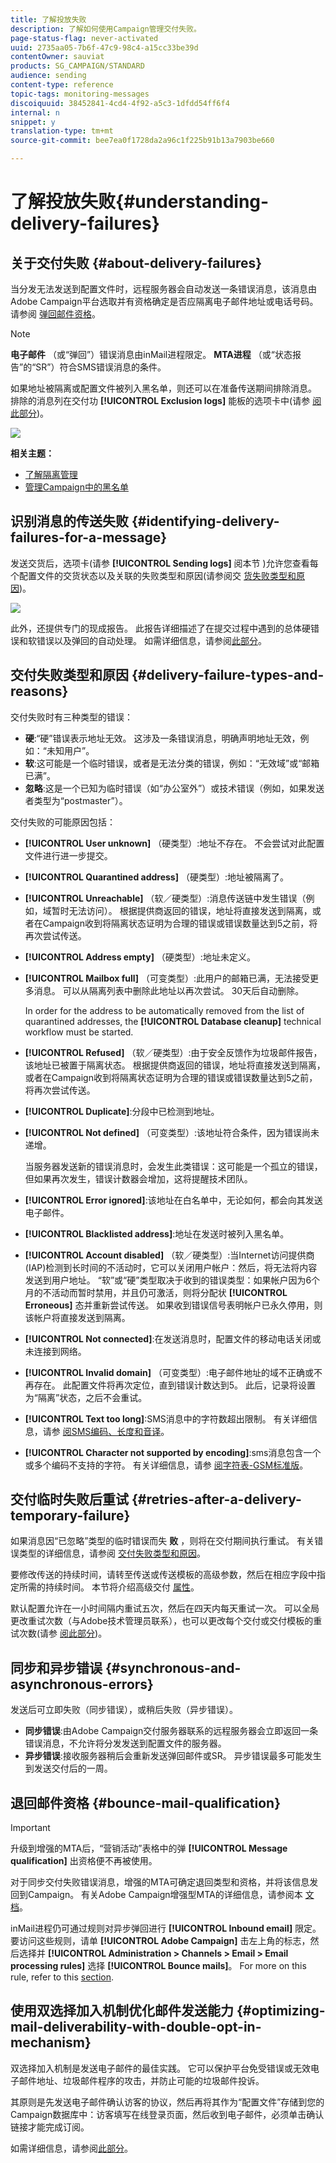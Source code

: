 ```yaml
---
title: 了解投放失败
description: 了解如何使用Campaign管理交付失败。
page-status-flag: never-activated
uuid: 2735aa05-7b6f-47c9-98c4-a15cc33be39d
contentOwner: sauviat
products: SG_CAMPAIGN/STANDARD
audience: sending
content-type: reference
topic-tags: monitoring-messages
discoiquuid: 38452841-4cd4-4f92-a5c3-1dfdd54ff6f4
internal: n
snippet: y
translation-type: tm+mt
source-git-commit: bee7ea0f1728da2a96c1f225b91b13a7903be660

---
```



# 了解投放失败{#understanding-delivery-failures}

## 关于交付失败 {#about-delivery-failures}

当分发无法发送到配置文件时，远程服务器会自动发送一条错误消息，该消息由Adobe Campaign平台选取并有资格确定是否应隔离电子邮件地址或电话号码。 请参阅 [弹回邮件资格](#bounce-mail-qualification)。

>[!NOTE]
>
>**电子邮件** （或“弹回”）错误消息由inMail进程限定。 **MTA进程** （或“状态报告”的“SR”）符合SMS错误消息的条件。

如果地址被隔离或配置文件被列入黑名单，则还可以在准备传送期间排除消息。 排除的消息列在交付功 **[!UICONTROL Exclusion logs]** 能板的选项卡中(请参 [阅此部分](../../sending/using/monitoring-a-delivery.md#exclusion-logs))。

![](assets/exclusion_logs.png)

**相关主题：**

* [了解隔离管理](../../sending/using/understanding-quarantine-management.md)
* [管理Campaign中的黑名单](../../audiences/using/about-opt-in-and-opt-out-in-campaign.md)

## 识别消息的传送失败 {#identifying-delivery-failures-for-a-message}

发送交货后，选项卡(请参 **[!UICONTROL Sending logs]** 阅本节 [](../../sending/using/monitoring-a-delivery.md#sending-logs))允许您查看每个配置文件的交货状态以及关联的失败类型和原因(请参阅交 [货失败类型和原因](#delivery-failure-types-and-reasons))。

![](assets/sending_logs.png)

此外，还提供专门的现成报告。 此报告详细描述了在提交过程中遇到的总体硬错误和软错误以及弹回的自动处理。 如需详细信息，请参阅[此部分](../../reporting/using/bounce-summary.md)。

## 交付失败类型和原因 {#delivery-failure-types-and-reasons}

交付失败时有三种类型的错误：

* **硬**:“硬”错误表示地址无效。 这涉及一条错误消息，明确声明地址无效，例如：“未知用户”。
* **软**:这可能是一个临时错误，或者是无法分类的错误，例如：“无效域”或“邮箱已满”。
* **忽略**:这是一个已知为临时错误（如“办公室外”）或技术错误（例如，如果发送者类型为“postmaster”）。

交付失败的可能原因包括：

* **[!UICONTROL User unknown]** （硬类型）:地址不存在。 不会尝试对此配置文件进行进一步提交。
* **[!UICONTROL Quarantined address]** （硬类型）:地址被隔离了。
* **[!UICONTROL Unreachable]** （软／硬类型）:消息传送链中发生错误（例如，域暂时无法访问）。 根据提供商返回的错误，地址将直接发送到隔离，或者在Campaign收到将隔离状态证明为合理的错误或错误数量达到5之前，将再次尝试传送。
* **[!UICONTROL Address empty]** （硬类型）:地址未定义。
* **[!UICONTROL Mailbox full]** （可变类型）:此用户的邮箱已满，无法接受更多消息。 可以从隔离列表中删除此地址以再次尝试。 30天后自动删除。

   In order for the address to be automatically removed from the list of quarantined addresses, the **[!UICONTROL Database cleanup]** technical workflow must be started.

* **[!UICONTROL Refused]** （软／硬类型）:由于安全反馈作为垃圾邮件报告，该地址已被置于隔离状态。 根据提供商返回的错误，地址将直接发送到隔离，或者在Campaign收到将隔离状态证明为合理的错误或错误数量达到5之前，将再次尝试传送。
* **[!UICONTROL Duplicate]**:分段中已检测到地址。
* **[!UICONTROL Not defined]** （可变类型）:该地址符合条件，因为错误尚未递增。

   当服务器发送新的错误消息时，会发生此类错误：这可能是一个孤立的错误，但如果再次发生，错误计数器会增加，这将提醒技术团队。

* **[!UICONTROL Error ignored]**:该地址在白名单中，无论如何，都会向其发送电子邮件。
* **[!UICONTROL Blacklisted address]**:地址在发送时被列入黑名单。
* **[!UICONTROL Account disabled]** （软／硬类型）:当Internet访问提供商(IAP)检测到长时间的不活动时，它可以关闭用户帐户：然后，将无法将内容发送到用户地址。 “软”或“硬”类型取决于收到的错误类型：如果帐户因为6个月的不活动而暂时禁用，并且仍可激活，则将分配状 **[!UICONTROL Erroneous]** 态并重新尝试传送。 如果收到错误信号表明帐户已永久停用，则该帐户将直接发送到隔离。
* **[!UICONTROL Not connected]**:在发送消息时，配置文件的移动电话关闭或未连接到网络。
* **[!UICONTROL Invalid domain]** （可变类型）:电子邮件地址的域不正确或不再存在。 此配置文件将再次定位，直到错误计数达到5。 此后，记录将设置为“隔离”状态，之后不会重试。
* **[!UICONTROL Text too long]**:SMS消息中的字符数超出限制。 有关详细信息，请参 [阅SMS编码、长度和音译](../../administration/using/configuring-sms-channel.md#sms-encoding--length-and-transliteration)。
* **[!UICONTROL Character not supported by encoding]**:sms消息包含一个或多个编码不支持的字符。 有关详细信息，请参 [阅字符表-GSM标准版](../../administration/using/configuring-sms-channel.md#table-of-characters---gsm-standard)。

## 交付临时失败后重试 {#retries-after-a-delivery-temporary-failure}

如果消息因“已忽略”类型的临时错误而失 **败** ，则将在交付期间执行重试。 有关错误类型的详细信息，请参阅 [交付失败类型和原因](#delivery-failure-types-and-reasons)。

要修改传送的持续时间，请转至传送或传送模板的高级参数，然后在相应字段中指定所需的持续时间。 本节将介绍高级交付 [属性](../../administration/using/configuring-email-channel.md#validity-period-parameters)。

默认配置允许在一小时间隔内重试五次，然后在四天内每天重试一次。 可以全局更改重试次数（与Adobe技术管理员联系），也可以更改每个交付或交付模板的重试次数(请参 [阅此部分](../../administration/using/configuring-email-channel.md#sending-parameters))。

## 同步和异步错误 {#synchronous-and-asynchronous-errors}

发送后可立即失败（同步错误），或稍后失败（异步错误）。

* **同步错误**:由Adobe Campaign交付服务器联系的远程服务器会立即返回一条错误消息，不允许将分发发送到配置文件的服务器。
* **异步错误**:接收服务器稍后会重新发送弹回邮件或SR。 异步错误最多可能发生到发送交付后的一周。

## 退回邮件资格 {#bounce-mail-qualification}

<!--Delivery failure error messages (or "SMTP bounce responses") are picked up by the Adobe Campaign platform and then processed and qualified as **Hard**, **Soft**, or **Ignored** using the **[!UICONTROL Delivery log qualification]** database.

//Delivery failure error messages (or "bounces") are picked up by the Adobe Campaign platform and qualified by the inMail process to enrich the list of email management rules.(applies to asynchronous (out-of-band) bounces)

This list is available to administrators only and contains all the rules used by Adobe Campaign to qualify delivery failures.-->

>[!IMPORTANT]
>
>升级到增强的MTA后，“营销活动”表格中的弹 **[!UICONTROL Message qualification]** 出资格便不再被使用。

对于同步交付失败错误消息，增强的MTA可确定退回类型和资格，并将该信息发回到Campaign。 有关Adobe Campaign增强型MTA的详细信息，请参阅本 [文档](https://helpx.adobe.com/campaign/kb/campaign-enhanced-mta.html)。

inMail进程仍可通过规则对异步弹回进行 **[!UICONTROL Inbound email]** 限定。 要访问这些规则，请单 **[!UICONTROL Adobe Campaign]** 击左上角的标志，然后选择并 **[!UICONTROL Administration > Channels > Email > Email processing rules]** 选择 **[!UICONTROL Bounce mails]**。 For more on this rule, refer to this [section](../../administration/using/configuring-email-channel.md#email-processing-rules).

<!--Bounces can have the following qualification statuses:

* **[!UICONTROL To qualify]**: the bounce mail needs to be qualified. Qualification must be done by the Deliverability team to ensure that the platform deliverability functions correctly. As long as it is not qualified, the bounce mail is not used to enrich the list of email processing rules.
* **[!UICONTROL Keep]**: the bounce mail was qualified and will be used by the **Update for deliverability** workflow to be compared to existing email processing rules and enrich the list.
* **[!UICONTROL Ignore]**: the bounce mail was qualified but will not be used by the **Update for deliverability** workflow. So it will not be sent to the client instances.

To list the various bounces and their associated error types et reasons, click the **[!UICONTROL Adobe Campaign]** logo, in the top left, then select **[!UICONTROL Administration > Channels > Quarantines > Message qualification]**.

![](assets/qualification.png)-->

## 使用双选择加入机制优化邮件发送能力 {#optimizing-mail-deliverability-with-double-opt-in-mechanism}

双选择加入机制是发送电子邮件的最佳实践。 它可以保护平台免受错误或无效电子邮件地址、垃圾邮件程序的攻击，并防止可能的垃圾邮件投诉。

其原则是先发送电子邮件确认访客的协议，然后再将其作为“配置文件”存储到您的Campaign数据库中：访客填写在线登录页面，然后收到电子邮件，必须单击确认链接才能完成订阅。

如需详细信息，请参阅[此部分](../../channels/using/setting-up-a-double-opt-in-process.md)。
